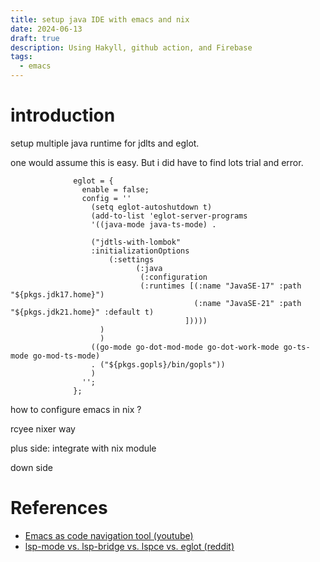```yaml
---
title: setup java IDE with emacs and nix
date: 2024-06-13
draft: true
description: Using Hakyll, github action, and Firebase
tags: 
  - emacs
---
```


# introduction 

setup multiple java runtime for jdlts and eglot.

one would assume this is easy. But i did have to find lots trial and error.

```
              eglot = {
                enable = false;
                config = ''
                  (setq eglot-autoshutdown t)
                  (add-to-list 'eglot-server-programs
                  '((java-mode java-ts-mode) .

                  ("jdtls-with-lombok"
                  :initializationOptions
                      (:settings
                            (:java
                             (:configuration
                             (:runtimes [(:name "JavaSE-17" :path "${pkgs.jdk17.home}")
                                         (:name "JavaSE-21" :path "${pkgs.jdk21.home}" :default t)
                                       ]))))
                    )
                    )
                  ((go-mode go-dot-mod-mode go-dot-work-mode go-ts-mode go-mod-ts-mode)
                  . ("${pkgs.gopls}/bin/gopls"))
                  )
                '';
              };
```


how to configure emacs in nix ?

rcyee nixer way 

plus side: integrate with nix module

down side 

# References
- [Emacs as code navigation tool (youtube)](https://www.youtube.com/watch?app=desktop&v=Ihfc8sWHUN8)
- [lsp-mode vs. lsp-bridge vs. lspce vs. eglot (reddit)](https://www.reddit.com/r/emacs/comments/1c0v28k/lspmode_vs_lspbridge_vs_lspce_vs_eglot/)
